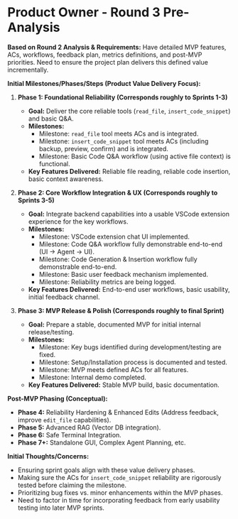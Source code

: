 # Product Owner - Round 3 Pre-Analysis

**Based on Round 2 Analysis & Requirements:** Have detailed MVP features, ACs, workflows, feedback plan, metrics definitions, and post-MVP priorities. Need to ensure the project plan delivers this defined value incrementally.

**Initial Milestones/Phases/Steps (Product Value Delivery Focus):**

1.  **Phase 1: Foundational Reliability (Corresponds roughly to Sprints 1-3)**
    *   **Goal:** Deliver the core reliable tools (`read_file`, `insert_code_snippet`) and basic Q&A.
    *   **Milestones:**
        *   Milestone: `read_file` tool meets ACs and is integrated.
        *   Milestone: `insert_code_snippet` tool meets ACs (including backup, preview, confirm) and is integrated.
        *   Milestone: Basic Code Q&A workflow (using active file context) is functional.
    *   **Key Features Delivered:** Reliable file reading, reliable code insertion, basic context awareness.

2.  **Phase 2: Core Workflow Integration & UX (Corresponds roughly to Sprints 3-5)**
    *   **Goal:** Integrate backend capabilities into a usable VSCode extension experience for the key workflows.
    *   **Milestones:**
        *   Milestone: VSCode extension chat UI implemented.
        *   Milestone: Code Q&A workflow fully demonstrable end-to-end (UI -> Agent -> UI).
        *   Milestone: Code Generation & Insertion workflow fully demonstrable end-to-end.
        *   Milestone: Basic user feedback mechanism implemented.
        *   Milestone: Reliability metrics are being logged.
    *   **Key Features Delivered:** End-to-end user workflows, basic usability, initial feedback channel.

3.  **Phase 3: MVP Release & Polish (Corresponds roughly to final Sprint)**
    *   **Goal:** Prepare a stable, documented MVP for initial internal release/testing.
    *   **Milestones:**
        *   Milestone: Key bugs identified during development/testing are fixed.
        *   Milestone: Setup/Installation process is documented and tested.
        *   Milestone: MVP meets defined ACs for all features.
        *   Milestone: Internal demo completed.
    *   **Key Features Delivered:** Stable MVP build, basic documentation.

**Post-MVP Phasing (Conceptual):**
*   **Phase 4:** Reliability Hardening & Enhanced Edits (Address feedback, improve `edit_file` capabilities).
*   **Phase 5:** Advanced RAG (Vector DB integration).
*   **Phase 6:** Safe Terminal Integration.
*   **Phase 7+:** Standalone GUI, Complex Agent Planning, etc.

**Initial Thoughts/Concerns:**
*   Ensuring sprint goals align with these value delivery phases.
*   Making sure the ACs for `insert_code_snippet` reliability are rigorously tested before claiming the milestone.
*   Prioritizing bug fixes vs. minor enhancements within the MVP phases.
*   Need to factor in time for incorporating feedback from early usability testing into later MVP sprints. 